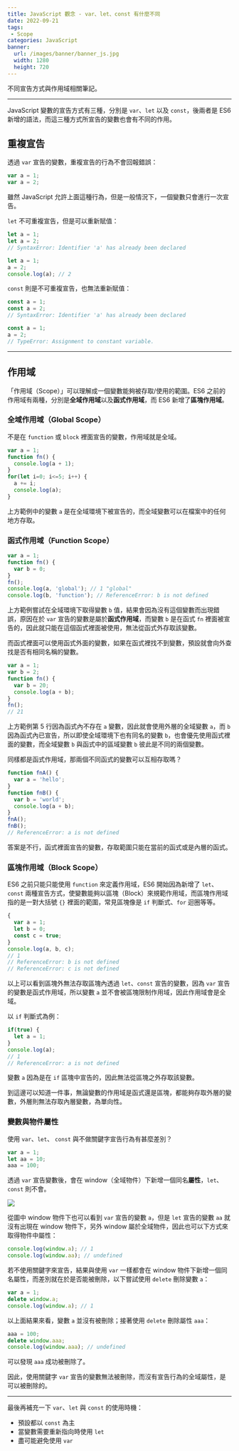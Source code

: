 ```yaml
---
title: JavaScript 觀念 - var、let、const 有什麼不同
date: 2022-09-21
tags:
 - Scope
categories: JavaScript
banner:
  url: /images/banner/banner_js.jpg
  width: 1280
  height: 720
---
```


不同宣告方式與作用域相關筆記。

<!--more-->

---

JavaScript 變數的宣告方式有三種，分別是 `var`、`let` 以及 `const`，後兩者是 ES6 新增的語法，而這三種方式所宣告的變數也會有不同的作用。

## 重複宣告

透過 `var` 宣告的變數，重複宣告的行為不會回報錯誤：

```js
var a = 1;
var a = 2;
```

雖然 JavaScript 允許上面這種行為，但是一般情況下，一個變數只會進行一次宣告。

`let` 不可重複宣告，但是可以重新賦值：

```js
let a = 1;
let a = 2;
// SyntaxError: Identifier 'a' has already been declared
```

```js
let a = 1;
a = 2;
console.log(a); // 2
```

`const` 則是不可重複宣告，也無法重新賦值：

```js
const a = 1;
const a = 2;
// SyntaxError: Identifier 'a' has already been declared
```

```js
const a = 1;
a = 2;
// TypeError: Assignment to constant variable.
```

---

## 作用域

「作用域（Scope）」可以理解成一個變數能夠被存取/使用的範圍。ES6 之前的作用域有兩種，分別是**全域作用域**以及**函式作用域**，而 ES6 新增了**區塊作用域**。

### 全域作用域（Global Scope）

不是在 `function` 或 `block` 裡面宣告的變數，作用域就是全域。

```js
var a = 1;
function fn() {
  console.log(a + 1);
}
for(let i=0; i<=5; i++) {
  a += i;
  console.log(a);
}
```

上方範例中的變數 `a` 是在全域環境下被宣告的，而全域變數可以在檔案中的任何地方存取。

### 函式作用域（Function Scope）

```js
var a = 1;
function fn() {
  var b = 0;
}
fn();
console.log(a, 'global'); // 1 "global"
console.log(b, 'function'); // ReferenceError: b is not defined
```

上方範例嘗試在全域環境下取得變數 `b` 值，結果會因為沒有這個變數而出現錯誤，原因在於 `var` 宣告的變數是屬於**函式作用域**，而變數 `b` 是在函式 `fn` 裡面被宣告的，因此就只能在這個函式裡面被使用，無法從函式外存取該變數。

而函式裡面可以使用函式外面的變數，如果在函式裡找不到變數，預設就會向外查找是否有相同名稱的變數。

```js
var a = 1;
var b = 2;
function fn() {
  var b = 20;
  console.log(a + b);
}
fn();
// 21
```

上方範例第 5 行因為函式內不存在 `a` 變數，因此就會使用外層的全域變數 `a`，而 `b` 因為函式內已宣告，所以即使全域環境下也有同名的變數 `b`，也會優先使用函式裡面的變數，而全域變數 `b` 與函式中的區域變數 `b` 彼此是不同的兩個變數。

同樣都是函式作用域，那兩個不同函式的變數可以互相存取嗎？

```js
function fnA() {
  var a = 'hello';
}
function fnB() {
  var b = 'world';
  console.log(a + b);
}
fnA();
fnB();
// ReferenceError: a is not defined
```

答案是不行，函式裡面宣告的變數，存取範圍只能在當前的函式或是內層的函式。

### 區塊作用域（Block Scope）

ES6 之前只能只能使用 `function` 來定義作用域，ES6 開始因為新增了 `let`、`const` 兩種宣告方式，使變數能夠以區塊（Block）來規範作用域，而區塊作用域指的是一對大括號 `{}` 裡面的範圍，常見區塊像是 `if` 判斷式、`for` 迴圈等等。

```js
{
  var a = 1;
  let b = 0;
  const c = true;
}
console.log(a, b, c);
// 1
// ReferenceError: b is not defined
// ReferenceError: c is not defined
```

以上可以看到區塊外無法存取區塊內透過 `let`、`const` 宣告的變數，因為 `var` 宣告的變數是函式作用域，所以變數 `a` 並不會被區塊限制作用域，因此作用域會是全域。

以 `if` 判斷式為例：

```js
if(true) {
  let a = 1;
}
console.log(a);
// 1
// ReferenceError: a is not defined
```

變數 `a` 因為是在 `if` 區塊中宣告的，因此無法從區塊之外存取該變數。

到這邊可以知道一件事，無論變數的作用域是函式還是區塊，都能夠存取外層的變數，外層則無法存取內層變數，為單向性。

### 變數與物件屬性

使用 `var`、`let`、 `const` 與不做關鍵字宣告行為有甚麼差別？

```js
var a = 1;
let aa = 10;
aaa = 100;
```

透過 `var` 宣告變數後，會在 window（全域物件）下新增一個同名**屬性**，`let`、`const` 則不會。

![](https://i.imgur.com/NWJJi9r.png)

從圖中 window 物件下也可以看到 `var` 宣告的變數 `a`，但是 `let` 宣告的變數 `aa` 就沒有出現在 window 物件下，另外 window 屬於全域物件，因此也可以下方式來取得物件中屬性：

```js
console.log(window.a); // 1
console.log(window.aa); // undefined
```

若不使用關鍵字來宣告，結果與使用 `var` 一樣都會在 window 物件下新增一個同名屬性，而差別就在於是否能被刪除，以下嘗試使用 `delete` 刪除變數 `a`：

```js
var a = 1;
delete window.a;
console.log(window.a); // 1
```

以上面結果來看，變數 `a` 並沒有被刪除；接著使用 `delete` 刪除屬性 `aaa`：

```js
aaa = 100;
delete window.aaa;
console.log(window.aaa); // undefined
```

可以發現 `aaa` 成功被刪除了。

因此，使用關鍵字 `var` 宣告的變數無法被刪除，而沒有宣告行為的全域屬性，是可以被刪除的。

---

最後再補充一下 `var`、`let` 與 `const` 的使用時機：

- 預設都以 `const` 為主
- 當變數需要重新指向時使用 `let`
- 盡可能避免使用 `var`